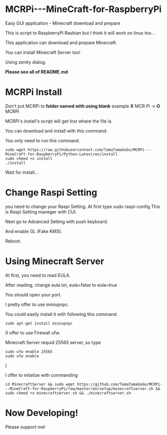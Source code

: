 # MCRPi---MineCraft-for-RaspberryPi

Easy GUI application - Minecraft download and prepare

This is script to RaspberryPi Rasbian but I think it will work on linux too...

This application can download and prepare Minecraft.

You can install Minecraft Server too!

Using zenity dialog.

**Please see all of README.md**

# MCRPi Install

Don't put MCRPi to **folder named with using blank** example **X** MCR Pi ->
**O** MCRPi

MCRPi's install's script will get lost where the file is.

You can download and install with this command.

You only need to run this command.

    sudo wget https://raw.githubusercontent.com/TamaTamaGoGo/MCRPi---MineCraft-for-RaspberryPi/Python-Latest/en/install
    sudo chmod +x install
    ./install

Wait for install...

# Change Raspi Setting

you need to change your Raspi Setting. At first type sudo raspi-config This is
Raspi Setting maneger with CUI.

Next go to Advanced Setting with push keyboard.

And enable GL (Fake KMS).

Reboot.

# Using Minecraft Server

At first, you need to read EULA.

After reading, change eula.txt, eula=false to eula=true

You should open your port.

I pretty offer to use miniupnpc.

You could easily install it with following this command.

    sudo apt-get install miniupnpc

(I offer to use Firewall ufw.

Minecraft Server requid 25565 server, so type

    sudo ufw enable 25565
    sudo ufw enable

)

I offer to initalize with commanding

    cd MinecraftServer && sudo wget https://github.com/TamaTamaGoGo/MCRPi---MineCraft-for-RaspberryPi/raw/master/en/setup/minecraftserver.sh && sudo chmod +x minecraftserver.sh && ./minecraftserver.sh

# Now Developing!

Please support me!
